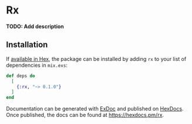 # Rx

**TODO: Add description**

## Installation

If [available in Hex](https://hex.pm/docs/publish), the package can be installed
by adding `rx` to your list of dependencies in `mix.exs`:

```elixir
def deps do
  [
    {:rx, "~> 0.1.0"}
  ]
end
```

Documentation can be generated with [ExDoc](https://github.com/elixir-lang/ex_doc)
and published on [HexDocs](https://hexdocs.pm). Once published, the docs can
be found at <https://hexdocs.pm/rx>.

